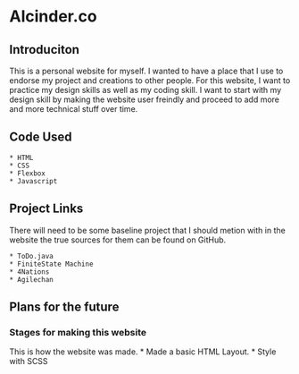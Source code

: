 # Alcinder.co

## Introduciton

This is a personal website for myself. I wanted to have a place that I use to endorse my project and creations to other people. For this website, I want to practice my design skills as well as my coding skill. I want to start with my design skill by making the website user freindly and proceed to add more and more technical stuff over time. 

## Code Used

	* HTML
	* CSS 
	* Flexbox
	* Javascript

## Project Links

There will need to be some baseline project that I should metion with in the website the true sources for them can be found on GitHub. 
	
	* ToDo.java
	* FiniteState Machine
	* 4Nations
	* Agilechan

## Plans for the future

### Stages for making this website

This is how the website was made.
	* Made a basic HTML Layout.
	* Style with SCSS 
